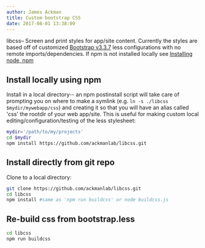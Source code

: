 ```yaml
---
author: James Ackman  
title: Custom bootstrap CSS  
date: 2017-08-01 13:38:09  
---
```


libcss– Screen and print styles for app/site content. Currently the styles are based off of customized [Bootstrap v3.3.7](http://getbootstrap.com) less configurations with no remote imports/dependencies. If npm is not installed locally see [Installing node, npm](https://docs.npmjs.com/getting-started/installing-node)

## Install locally using npm

Install in a local directory-- an npm postinstall script will take care of prompting you on where to make a symlink (e.g. `ln -s ./libcss $mydir/mywebapp/css`) and creating it so that you will have an alias called 'css' the rootdir of your web app/site. This is useful for making custom local editing/configuration/testing of the less stylesheet:  

```bash
mydir='/path/to/my/projects'
cd $mydir
npm install https://github.com/ackmanlab/libcss.git
```


## Install directly from git repo

Clone to a local directory:

```bash
git clone https://github.com/ackmanlab/libcss.git
cd libcss
npm install #same as 'npm run buildcss' or node buildcss.js
```

## Re-build css from bootstrap.less

```bash
cd libcss
npm run buildcss
```
